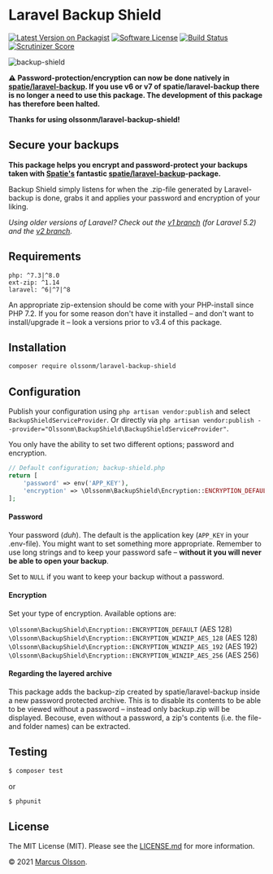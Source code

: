 # Laravel Backup Shield

[![Latest Version on Packagist][ico-version]][link-packagist]
[![Software License][ico-license]](LICENSE.md)
[![Build Status][ico-build]][link-build]
[![Scrutinizer Score][ico-scrutinizer]][link-scrutinizer]

![backup-shield](https://user-images.githubusercontent.com/907114/40585078-b42b31ba-61ac-11e8-9db6-b5497e156f5a.png)

**⚠️ Password-protection/encryption can now be done natively in [spatie/laravel-backup](https://github.com/spatie/laravel-backup). If you use v6 or v7 of spatie/laravel-backup there is no longer a need to use this package. The development of this package has therefore been halted.** 

**Thanks for using olssonm/laravel-backup-shield!**

## Secure your backups

**This package helps you encrypt and password-protect your backups taken with [Spatie's](https://github.com/spatie) fantastic [spatie/laravel-backup](https://github.com/spatie/laravel-backup)-package.**

Backup Shield simply listens for when the .zip-file generated by Laravel-backup is done, grabs it and applies your password and encryption of your liking.

*Using older versions of Laravel? Check out the [v1 branch](https://github.com/olssonm/laravel-backup-shield/tree/v1) (for Laravel 5.2) and the [v2 branch](https://github.com/olssonm/laravel-backup-shield/tree/v2).*

## Requirements

`php: ^7.3|^8.0`  
`ext-zip: ^1.14`  
`laravel: ^6|^7|^8`

An appropriate zip-extension should be come with your PHP-install since PHP 7.2. If you for some reason don't have it installed – and don't want to install/upgrade it – look a versions prior to v3.4 of this package.

## Installation

```bash
composer require olssonm/laravel-backup-shield
```

## Configuration

Publish your configuration using `php artisan vendor:publish` and select `BackupShieldServiceProvider`. Or directly via ```php artisan vendor:publish --provider="Olssonm\BackupShield\BackupShieldServiceProvider"```.

You only have the ability to set two different options; password and encryption.

```php
// Default configuration; backup-shield.php
return [
    'password' => env('APP_KEY'),
    'encryption' => \Olssonm\BackupShield\Encryption::ENCRYPTION_DEFAULT
];
```

#### Password

Your password (*duh*). The default is the application key (`APP_KEY` in your .env-file). You might want to set something more appropriate. Remember to use long strings and to keep your password safe – **without it you will never be able to open your backup**.

Set to `NULL` if you want to keep your backup without a password.

#### Encryption

Set your type of encryption. Available options are:

`\Olssonm\BackupShield\Encryption::ENCRYPTION_DEFAULT` (AES 128)  
`\Olssonm\BackupShield\Encryption::ENCRYPTION_WINZIP_AES_128` (AES 128)  
`\Olssonm\BackupShield\Encryption::ENCRYPTION_WINZIP_AES_192` (AES 192)  
`\Olssonm\BackupShield\Encryption::ENCRYPTION_WINZIP_AES_256` (AES 256)

#### Regarding the layered archive

This package adds the backup-zip created by spatie/laravel-backup inside a new password protected archive. This is to disable its contents to be able to be viewed without a password – instead only backup.zip will be displayed. Becouse, even without a password, a zip's contents (i.e. the file- and folder names) can be extracted.

## Testing

``` bash
$ composer test
```

or

``` bash
$ phpunit
```

## License

The MIT License (MIT). Please see the [LICENSE.md](LICENSE.md) for more information.

© 2021 [Marcus Olsson](https://marcusolsson.me).

[ico-version]: https://img.shields.io/packagist/v/olssonm/laravel-backup-shield.svg?style=flat-square
[ico-license]: https://img.shields.io/badge/license-MIT-brightgreen.svg?style=flat-square
[ico-build]: https://img.shields.io/github/workflow/status/olssonm/laravel-backup-shield/Run%20tests.svg?style=flat-square&label=tests
[ico-downloads]: https://img.shields.io/packagist/dt/olssonm/laravel-backup-shield.svg?style=flat-square
[ico-scrutinizer]: https://img.shields.io/scrutinizer/g/olssonm/laravel-backup-shield.svg?style=flat-square
[link-packagist]: https://packagist.org/packages/olssonm/laravel-backup-shield
[link-build]: https://github.com/olssonm/laravel-backup-shield/actions?query=workflow%3A%22Run+tests%22
[link-scrutinizer]: https://scrutinizer-ci.com/g/olssonm/laravel-backup-shield
